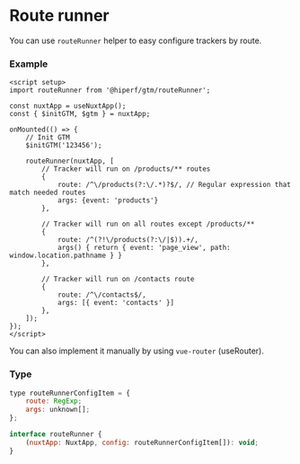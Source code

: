 # Route runner

You can use ``routeRunner`` helper to easy configure trackers by route.

### Example
```vue
<script setup>
import routeRunner from '@hiperf/gtm/routeRunner';

const nuxtApp = useNuxtApp();
const { $initGTM, $gtm } = nuxtApp;

onMounted(() => {
	// Init GTM
	$initGTM('123456');

	routeRunner(nuxtApp, [
		// Tracker will run on /products/** routes
		{ 	
			route: /^\/products(?:\/.*)?$/, // Regular expression that match needed routes
			args: {event: 'products'}
		},

		// Tracker will run on all routes except /products/**
		{
			route: /^(?!\/products(?:\/|$)).+/, 
			args() { return { event: 'page_view', path: window.location.pathname } }
		},

		// Tracker will run on /contacts route
		{
			route: /^\/contacts$/,
			args: [{ event: 'contacts' }]
		},
	]);
});
</script>
```

You can also implement it manually by using ``vue-router`` (useRouter).

### Type

```js
type routeRunnerConfigItem = {
	route: RegExp;
	args: unknown[];
};

interface routeRunner {
	(nuxtApp: NuxtApp, config: routeRunnerConfigItem[]): void;
}
```